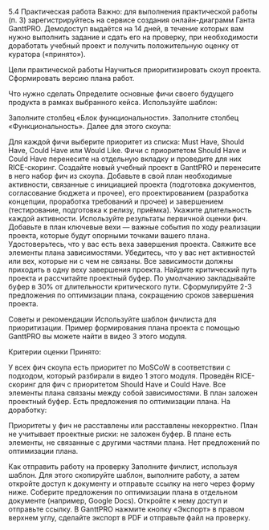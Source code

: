 5.4 Практическая работа
Важно: для выполнения практической работы (п. 3) зарегистрируйтесь на сервисе создания онлайн-диаграмм Ганта GanttPRO. Демодоступ выдаётся на 14 дней, в течение которых вам нужно выполнить задание и сдать его на проверку, при необходимости доработать учебный проект и получить положительную оценку от куратора («принято»).


Цели практической работы
Научиться приоритизировать скоуп проекта.
Сформировать версию плана работ.


Что нужно сделать
Определите основные фичи своего будущего продукта в рамках выбранного кейса. Используйте шаблон:

Заполните столбец «Блок функциональности».
Заполните столбец «Функциональность».
Далее для этого скоупа:

Для каждой фичи выберите приоритет из списка: Must Have, Should Have, Could Have или Would Like.
Фичи с приоритетом Should Have и Could Have перенесите на отдельную вкладку и проведите для них RICE-скоринг.
Создайте новый учебный проект в GanttPRO и перенесите в него набор фич из скоупа.
Добавьте в свой план необходимые активности, связанные с инициацией проекта (подготовка документов, согласование бюджета и прочее), его проектированием (разработка концепции, проработка требований и прочее) и завершением (тестирование, подготовка к релизу, приёмка).
Укажите длительность каждой активности. Используйте результаты первичной оценки фич.
Добавьте в план ключевые вехи — важные события по ходу реализации проекта, которые будут опорными точками вашего плана. Удостоверьтесь, что у вас есть веха завершения проекта.
Свяжите все элементы плана зависимостями. Убедитесь, что у вас нет активностей или вех, которые ни с чем не связаны. Все зависимости должны приходить в одну веху завершения проекта.
Найдите критический путь проекта и рассчитайте проектный буфер. По умолчанию закладывайте буфер в 30% от длительности критического пути.
Сформулируйте 2-3 предложения по оптимизации плана, сокращению сроков завершения проекта.


Советы и рекомендации
Используйте шаблон фичлиста для приоритизации.
Пример формирования плана проекта с помощью GanttPRO вы можете найти в видео 3 этого модуля.


Критерии оценки
Принято:

У всех фич скоупа есть приоритет по MoSCoW в соответствии с подходом, который разбирали в видео 1 этого модуля.
Проведён RICE-скоринг для фич с приоритетом Should Have и Could Have.
Все элементы плана связаны между собой зависимостями.
В план заложен проектный буфер.
Есть предложения по оптимизации плана.
На доработку:

Приоритеты у фич не расставлены или расставлены некорректно.
План не учитывает проектные риски: не заложен буфер.
В плане есть элементы, не связанные с другими частями плана.
Нет предложений по оптимизации плана.


Как отправить работу на проверку
Заполните фичлист, используя шаблон. Для этого скопируйте шаблон, выполните работу, а затем откройте доступ к документу и отправьте ссылку на него через форму ниже.
Соберите предложения по оптимизации плана в отдельном документе (например, Google Docs). Откройте к нему доступ и отправьте ссылку.
В GanttPRO нажмите кнопку «Экспорт» в правом верхнем углу, сделайте экспорт в PDF и отправьте файл на проверку.